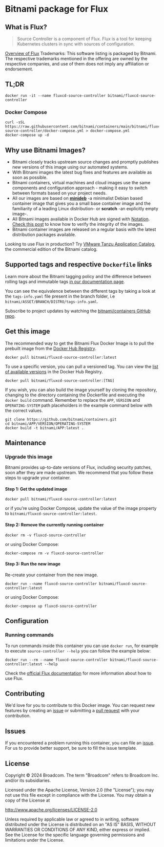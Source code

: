 # Bitnami package for Flux

## What is Flux?

> Source Controller is a component of Flux. Flux is a tool for keeping Kubernetes clusters in sync with sources of configuration.

[Overview of Flux](https://github.com/fluxcd/source-controller)
Trademarks: This software listing is packaged by Bitnami. The respective trademarks mentioned in the offering are owned by the respective companies, and use of them does not imply any affiliation or endorsement.

## TL;DR

```console
docker run -it --name fluxcd-source-controller bitnami/fluxcd-source-controller
```

### Docker Compose

```console
curl -sSL https://raw.githubusercontent.com/bitnami/containers/main/bitnami/fluxcd-source-controller/docker-compose.yml > docker-compose.yml
docker-compose up -d
```

## Why use Bitnami Images?

* Bitnami closely tracks upstream source changes and promptly publishes new versions of this image using our automated systems.
* With Bitnami images the latest bug fixes and features are available as soon as possible.
* Bitnami containers, virtual machines and cloud images use the same components and configuration approach - making it easy to switch between formats based on your project needs.
* All our images are based on [**minideb**](https://github.com/bitnami/minideb) -a minimalist Debian based container image that gives you a small base container image and the familiarity of a leading Linux distribution- or **scratch** -an explicitly empty image-.
* All Bitnami images available in Docker Hub are signed with [Notation](https://notaryproject.dev/). [Check this post](https://blog.bitnami.com/2024/03/bitnami-packaged-containers-and-helm.html) to know how to verify the integrity of the images.
* Bitnami container images are released on a regular basis with the latest distribution packages available.

Looking to use Flux in production? Try [VMware Tanzu Application Catalog](https://bitnami.com/enterprise), the commercial edition of the Bitnami catalog.

## Supported tags and respective `Dockerfile` links

Learn more about the Bitnami tagging policy and the difference between rolling tags and immutable tags [in our documentation page](https://techdocs.broadcom.com/us/en/vmware-tanzu/application-catalog/tanzu-application-catalog/services/tac-doc/apps-tutorials-understand-rolling-tags-containers-index.html).

You can see the equivalence between the different tags by taking a look at the `tags-info.yaml` file present in the branch folder, i.e `bitnami/ASSET/BRANCH/DISTRO/tags-info.yaml`.

Subscribe to project updates by watching the [bitnami/containers GitHub repo](https://github.com/bitnami/containers).

## Get this image

The recommended way to get the Bitnami Flux Docker Image is to pull the prebuilt image from the [Docker Hub Registry](https://hub.docker.com/r/bitnami/fluxcd-source-controller).

```console
docker pull bitnami/fluxcd-source-controller:latest
```

To use a specific version, you can pull a versioned tag. You can view the [list of available versions](https://hub.docker.com/r/bitnami/fluxcd-source-controller/tags/) in the Docker Hub Registry.

```console
docker pull bitnami/fluxcd-source-controller:[TAG]
```

If you wish, you can also build the image yourself by cloning the repository, changing to the directory containing the Dockerfile and executing the `docker build` command. Remember to replace the `APP`, `VERSION` and `OPERATING-SYSTEM` path placeholders in the example command below with the correct values.

```console
git clone https://github.com/bitnami/containers.git
cd bitnami/APP/VERSION/OPERATING-SYSTEM
docker build -t bitnami/APP:latest .
```

## Maintenance

### Upgrade this image

Bitnami provides up-to-date versions of Flux, including security patches, soon after they are made upstream. We recommend that you follow these steps to upgrade your container.

#### Step 1: Get the updated image

```console
docker pull bitnami/fluxcd-source-controller:latest
```

or if you're using Docker Compose, update the value of the image property to `bitnami/fluxcd-source-controller:latest`.

#### Step 2: Remove the currently running container

```console
docker rm -v fluxcd-source-controller
```

or using Docker Compose:

```console
docker-compose rm -v fluxcd-source-controller
```

#### Step 3: Run the new image

Re-create your container from the new image.

```console
docker run --name fluxcd-source-controller bitnami/fluxcd-source-controller:latest
```

or using Docker Compose:

```console
docker-compose up fluxcd-source-controller
```

## Configuration

### Running commands

To run commands inside this container you can use `docker run`, for example to execute `source-controller --help` you can follow the example below:

```console
docker run --rm --name fluxcd-source-controller bitnami/fluxcd-source-controller:latest --help
```

Check the [official Flux documentation](https://github.com/fluxcd/source-controller) for more information about how to use Flux.

## Contributing

We'd love for you to contribute to this Docker image. You can request new features by creating an [issue](https://github.com/bitnami/containers/issues) or submitting a [pull request](https://github.com/bitnami/containers/pulls) with your contribution.

## Issues

If you encountered a problem running this container, you can file an [issue](https://github.com/bitnami/containers/issues/new/choose). For us to provide better support, be sure to fill the issue template.

## License

Copyright &copy; 2024 Broadcom. The term "Broadcom" refers to Broadcom Inc. and/or its subsidiaries.

Licensed under the Apache License, Version 2.0 (the "License");
you may not use this file except in compliance with the License.
You may obtain a copy of the License at

<http://www.apache.org/licenses/LICENSE-2.0>

Unless required by applicable law or agreed to in writing, software
distributed under the License is distributed on an "AS IS" BASIS,
WITHOUT WARRANTIES OR CONDITIONS OF ANY KIND, either express or implied.
See the License for the specific language governing permissions and
limitations under the License.
